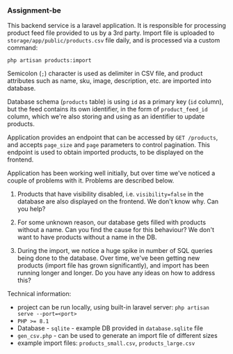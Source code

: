 ### Assignment-be

This backend service is a laravel application. It is responsible for processing product feed file provided to us by a
3rd party. Import file is uploaded to `storage/app/public/products.csv` file daily, and is
processed via a custom command:

```
php artisan products:import
```

Semicolon (`;`) character is used as delimiter in CSV file, and product attributes such as name, sku, image,
description, etc.
are imported into database.

Database schema (`products` table) is using `id` as a primary key (`id` column), but the feed contains its own identifier, in the
form of `product_feed_id` column, which we're also storing and using as an identifier to update products.

Application provides an endpoint that can be accessed by `GET /products`, and accepts `page_size` and `page` parameters
to control pagination. This endpoint is used to obtain imported products, to be displayed on the frontend.

Application has been working well initially, but over time we've noticed a couple of problems with it.
Problems are described below.

1. Products that have visibility disabled, i.e. `visibility=false` in the database are also displayed on the
   frontend. We don't know why. Can you help?

2. For some unknown reason, our database gets filled with products without a name. Can you find the cause for this
   behaviour? We don't want to have products without a name in the DB.

3. During the import, we notice a huge spike in number of SQL queries being done to the database. Over time, we've been
   getting new products (import file has grown significantly), and import has been running longer and longer. Do you
   have any ideas on how to address this?

Technical information:

-   project can be run locally, using built-in laravel server:
    `php artisan serve --port=<port>`
-   `PHP >= 8.1`
-   Database - `sqlite` - example DB provided in `database.sqlite` file
-   `gen_csv.php` - can be used to generate an import file of different sizes
-   example import files: `products_small.csv`, `products_large.csv`
